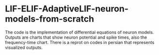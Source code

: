 # LIF-ELIF-AdaptiveLIF-neuron-models-from-scratch
The code is the implementation of differential equations of neuron models. Outputs are charts that show neuron potential and spike times, also the frequency-time chart. There is a reprot on codes in persian that represents visualized outputs. 
